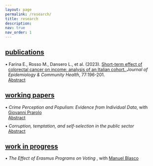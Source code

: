 ```yaml
---
layout: page
permalink: /research/
title: research
description:
nav: true
nav_order: 1
---
```


<!-- Publications -->

<div class="projects">
  <a id="publications" href="javascript:void(0);" onclick="toggleVisibility('publications-content')">
    <h2 class="category"> publications </h2>
  </a>
</div>

<!-- Show pubblications by default -->
<div id="publications-content" style="display: block;">

<p style="margin-bottom: 0; padding-left: 10px;"> <span style="margin-left: -10px; color: var(--global-theme-color);">•</span> Farina E., Rosso M., Dansero L., et al. (2023). <a href="https://doi.org/10.1136/jech-2022-220088"> Short-term effect of colorectal cancer on income: analysis of an Italian cohort. </a> <i> Journal of Epidemiology & Community Health</i>, 77:196-201. </p>

<p style="margin: 0; margin-left: 10px;"><a href="javascript:void(0);" onclick="toggleAbstract('abstract-1')">Abstract</a></p>

<div id="abstract-1" style="display:none; margin: 0; margin-left: 10px;">
<b>Introduction</b> <i>The ability to return to work after a cancer diagnosis is a key aspect of cancer survivorship and quality of life. Studies have reported a significant risk of income loss for cancer survivors; however, there is limited evidence of the Italian context.</i>
 <br>
<b>Methods</b> <i>The Work Histories Italian Panel (WHIP)-Salute database was used to select a cohort of incident cases of colorectal cancer (CRC) among workers in the private sector, based on hospital discharges. A propensity score matching was used to find a balanced control group for several confounders. Ordinary least square and logistic regressions were used to estimate the effect of a CRC diagnosis on annual income and the probability of switching from a full-time contract to a part-time one considering 3 years after the diagnosis.</i>
 <br>
<b>Results</b> <i>Overall, we identified 925 CRC incident cases from 2006 until 2012. Our results confirm a statistically significant reduction in survivors’ income compared with controls. This reduction was greater in the first year and then tend to decrease, with an average income loss over 3 years of about €12 000. Stratified analyses by sex and position confirmed the overall trend while indicating a strong effect modification. Regarding the switching from full-time to part-time employment, the results were never significant.</i>
 <br>
<b>Conclusion</b> <i>Income loss does not seem to be related to an increase in part-time contracts, but rather to survivors’ reduced work capacity following the invasive treatments. Further research is needed to investigate the complex dynamics behind this association.</i>
</div>

</div>

<!-- Working Papers -->

<div class="projects">
  <a id="working-papers" href="javascript:void(0);" onclick="toggleVisibility('working-papers-content')">
    <h2 class="category"> working papers </h2>
  </a>
</div>

<!-- Hide Working Papers by default -->
<div id="working-papers-content" style="display: block">

<p style="margin-bottom: 0; padding-left: 10px;"> <span style="margin-left: -10px; color: var(--global-theme-color);">•</span> <i> Crime Perception and Populism: Evidence from Individual Data</i>, with <a href="https://sites.google.com/site/giovanniprarolo/"> Giovanni Prarolo </a> </p>

<p style="margin: 0; margin-left: 10px;"><a href="javascript:void(0);" onclick="toggleAbstract('abstract-2')">Abstract</a></p>

<div id="abstract-2" style="display:none; margin: 0; margin-left: 10px;">
<i> This study investigates the influence of crime news on individual voting behavior, focusing on the city of Bologna (IT). By conducting a survey of 5000 geolocated individuals and analyzing newspaper articles from 2011 to 2021, the research examines the differential effects of crime news pertaining to Italians and immigrants. To achieve identification, we estimate a fixed effect model including district trends and exploiting the plausible random variation in the timing of crimes between zones within the same district. Preliminary findings suggest that crime articles related to immigrants significantly impact voting behavior, leading to shifts in party preferences during national and local elections. These insights shed light on the dynamics of populism and democratic processes. The research offers valuable implications for understanding media influence on political outcomes and highlights the significance of crime news in shaping electoral choices. </i> <br>
<div.b><b>Keywords:</b> crime, elections, political parties, newspapers, individual voting behavior, dictionary-based classification</div.b>
</div>

<p style="margin-bottom: 0; margin-top: 10px; padding-left: 10px;"> <span style="margin-left: -10px; color: var(--global-theme-color);">•</span> <i> Corruption, temptation, and self-selection in the public sector </i> </p>

<p style="margin: 0; margin-left: 10px;"><a href="javascript:void(0);" onclick="toggleAbstract('abstract-3')">Abstract</a></p>

<div id="abstract-3" style="display:none; margin: 0; margin-bottom: 10px; margin-left: 10px;">
<i> This paper presents a theoretical model that examines the impact of corruption opportunities on the self-selection process of individuals in the public sector. The study explores how the temptation of engaging in corruption influences individuals' career choices. The main finding of the research reveals a dual effect of corruption opportunities in the public sector. On one hand, such opportunities attract individuals with lower ambition and motivation, who are more likely to engage in unethical behavior. On the other hand, when the temptation to participate in corruption becomes significant, highly motivated individuals may be deterred from pursuing a career in the public sector due to self-control issues, leading them to opt for employment in the private sector instead. This finding highlights the importance of considering the impact of corruption and self-control problems on the quality and composition of the public sector workforce, which can have broader implications for economic outcomes. </i> <br>
<div.b><b>Keywords:</b> self-selection, corruption, temptation, self-control</div.b>
</div>

</div>

<!-- Work in Progress -->

<div class="projects">
  <a id="work-in-progress" href="javascript:void(0);" onclick="toggleVisibility('work-in-progress-content')">
    <h2 class="category"> work in progress </h2>
  </a>
</div>

<!-- Hide Work in Progress by default -->
<div id="work-in-progress-content" style="display: block;">

<p style="margin-bottom: 0; padding-left: 10px;"> <span style="margin-left: -10px; color: var(--global-theme-color);">•</span> <i> The Effect of Erasmus Programs on Voting </i> , with <a href="https://www.unibo.it/sitoweb/manuel.blasco2/en"> Manuel Blasco </a> </p>

</div>

<!-- Inline script -->
<script>
function toggleAbstract(id) {
  var abstract = document.getElementById(id);
  if (abstract.style.display === "none") {
    abstract.style.display = "block";
  } else {
    abstract.style.display = "none";
  }
}
</script>
<!-- Inline script -->
<script>
  function toggleVisibility(id) {
    var content = document.getElementById(id);
    if (content.style.display === "none") {
      content.style.display = "block";
    } else {
      content.style.display = "none";
    }
  }
</script>

<style>
div.b {
  line-height: 1.5;
}
</style>
